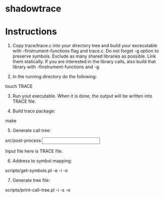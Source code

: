 shadowtrace
===========

Instructions
============

1. Copy trace/trace.c into your directory tree and build your excecutable with -finstrument-functions flag and trace.c. Do not forget -g option to preserve symbols. Exclude as many shared
libraries as possible. Link them statically. If you are interested in the library calls, also build that library with -finstrument-functions and -g.

2. In the running directory do the following:

touch TRACE

3. Run yout executable. When it is done, the output will be written into TRACE file.

4. Build trace package:

make

5. Generate call tree:

src/post-process <input file> <output file>

Input file here is TRACE file.

6. Address to symbol mapping:

scripts/get-symbols.pl -e <executable file> -i <optpus of pre-process step> -o <symbol mapping file>

7. Generate tree file:

scripts/print-call-tree.pl -i <optpus of pre-process step> -s <symbol mapping file> -o <trace tree file>
